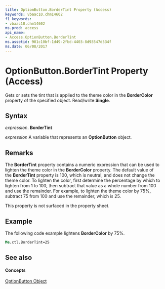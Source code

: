 ```yaml
---
title: OptionButton.BorderTint Property (Access)
keywords: vbaac10.chm14602
f1_keywords:
- vbaac10.chm14602
ms.prod: access
api_name:
- Access.OptionButton.BorderTint
ms.assetid: 901c10bf-1d49-2fbd-4403-8d93547d534f
ms.date: 06/08/2017
---
```



# OptionButton.BorderTint Property (Access)

Gets or sets the tint that is applied to the theme color in the **BorderColor** property of the specified object. Read/write **Single**.


## Syntax

 _expression_. **BorderTint**

 _expression_ A variable that represents an **OptionButton** object.


## Remarks

The **BorderTint** property contains a numeric expression that can be used to lighten the theme color in the **BorderColor** property. The default value of the **BorderTint** property is 100, which is neutral, and does not change the theme color. To lighten the color, first determine the percentage by which to lighten from 1 to 100, then subtract that value as a whole number from 100 and use the remainder. For example, to lighten the theme color by 75%, subtract 75 from 100 and use the remainder, which is 25.

This property is not surfaced in the property sheet.


## Example

The following code example lightens **BorderColor** by 75%.


```vb
Me.ctl.BorderTint=25
```


## See also


#### Concepts


[OptionButton Object](optionbutton-object-access.md)

